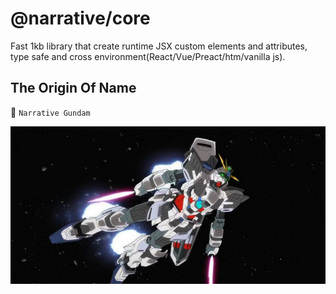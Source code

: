 # @narrative/core

Fast 1kb library that create runtime JSX custom elements and attributes, type safe and cross environment(React/Vue/Preact/htm/vanilla js).

## The Origin Of Name

🤖 `Narrative Gundam`

<img src="../../public/images/narrative-gundam-no-pack.jpg" alt="Narrative">
